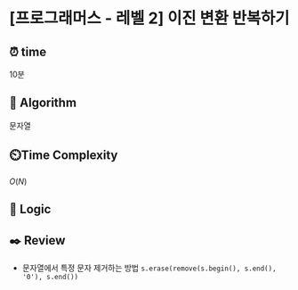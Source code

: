 # [프로그래머스 - 레벨 2] 이진 변환 반복하기
 
## ⏰  **time**
10분

## :pushpin: **Algorithm**
문자열

## ⏲️**Time Complexity**
$O(N)$

## :round_pushpin: **Logic**

## :black_nib: **Review**
- 문자열에서 특정 문자 제거하는 방법 `s.erase(remove(s.begin(), s.end(), '0'), s.end())`